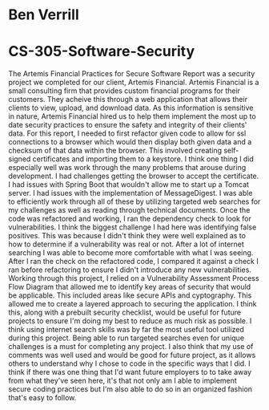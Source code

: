 # Ben Verrill
# CS-305-Software-Security

  The Artemis Financial Practices for Secure Software Report was a security project we completed for our client, Artemis Financial. Artemis Financial is a small consulting firm that provides custom financial programs for their customers. They acheive this through a web application that allows their clients to view, upload, and download data. As this information is sensitive in nature, Artemis Financial hired us to help them implement the most up to date security practices to ensure the safety and integrity of their clients' data.
  For this report, I needed to first refactor given code to allow for ssl connections to a browser which would then display both given data and a checksum of that data within the browser. This involved creating self-signed certificates and importing them to a keystore. I think one thing I did especially well was work through the many problems that arouse during development. I had challenges getting the browser to accept the certificate. I had issues with Spring Boot that wouldn't allow me to start up a Tomcat server. I had issues with the implementation of MessageDigest. I was able to efficiently work through all of these by utilizing targeted web searches for my challenges as well as reading through technical documents.
  Once the code was refactored and working, I ran the dependency check to look for vulnerabilities. I think the biggest challenge I had here was identifying false positives. This was because I didn't think they were well explained as to how to determine if a vulnerability was real or not. After a lot of internet searching I was able to become more comfortable with what I was seeing. After I ran the check on the refactored code, I compared it against a check I ran before refactoring to ensure I didn't introduce any new vulnerabilities. 
  Working through this project, I relied on a Vulnerability Assessment Process Flow Diagram that allowed me to identify key areas of security that would be applicable. This included areas like secure APIs and cyptography. This allowed me to create a layered approach to securing the application. I think this, along with a prebuilt security checklist, would be useful for future projects to ensure I'm doing my best to reduce as much risk as possible.
  I think using internet search skills was by far the most useful tool utilized during this project. Being able to run targeted searches even for unique challenges is a must for completing any project. I also think that my use of comments was well used and would be good for future project, as it allows others to understand why I chose to code in the specific ways that I did. I think if there was one thing that I'd want future employers to to take away from what they've seen here, it's that not only am I able to implement secure coding practices but I'm also able to do so in an organized fashion that's easy to follow.
